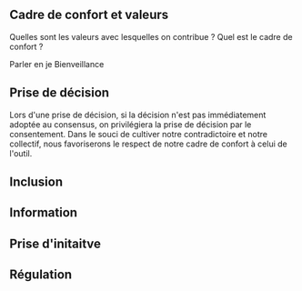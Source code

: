 ## Cadre de confort et valeurs

Quelles sont les valeurs avec lesquelles on contribue ?
Quel est le cadre de confort ?

Parler en je
Bienveillance

## Prise de décision
Lors d'une prise de décision, si la décision n'est pas immédiatement adoptée au consensus, on privilégiera la prise de décision par le consentement.
Dans le souci de cultiver notre contradictoire et notre collectif, nous favoriserons le respect de notre cadre de confort à celui de l'outil.

## Inclusion

## Information

## Prise d'initaitve

## Régulation

